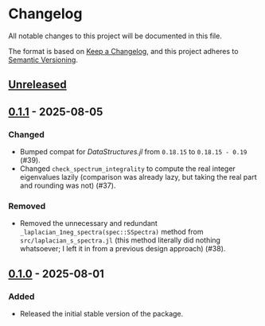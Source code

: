 # Changelog

All notable changes to this project will be documented in this file.

The format is based on [Keep a Changelog](https://keepachangelog.com/en/1.1.0/), and this project adheres to [Semantic Versioning](https://semver.org/spec/v2.0.0.html).

## [Unreleased]

## [0.1.1] - 2025-08-05

### Changed

- Bumped compat for *DataStructures.jl* from `0.18.15` to `0.18.15 - 0.19` (#39).
- Changed `check_spectrum_integrality` to compute the real integer eigenvalues lazily (comparison was already lazy, but taking the real part and rounding was not) (#37).

### Removed

- Removed the unnecessary and redundant `_laplacian_1neg_spectra(spec::SSpectra)` method from `src/laplacian_s_spectra.jl` (this method literally did nothing whatsoever; I left it in from a previous design approach) (#38).

## [0.1.0] - 2025-08-01

### Added

- Released the initial stable version of the package.

[unreleased]: https://github.com/GraphQuantum/SDiagonalizability.jl/compare/v0.1.1...HEAD
[0.1.1]: https://github.com/Luis-Varona/MatrixBandwidth.jl/releases/tag/v0.1.1
[0.1.0]: https://github.com/Luis-Varona/MatrixBandwidth.jl/releases/tag/v0.1.0
